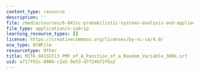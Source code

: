 ```yaml
---
content_type: resource
description: ''
file: /media/courses/6-041sc-probabilistic-systems-analysis-and-applied-probability-fall-2013/a717f91c8086c2a59e53d7f24bf2f6a2_MIT6_041SCF13_PMF_of_A_Function_of_a_Random_Variable_300k.srt
file_type: application/x-subrip
learning_resource_types: []
license: https://creativecommons.org/licenses/by-nc-sa/4.0/
ocw_type: OCWFile
resourcetype: Other
title: MIT6_041SCF13_PMF_of_A_Function_of_a_Random_Variable_300k.srt
uid: a717f91c-8086-c2a5-9e53-d7f24bf2f6a2
---
```

